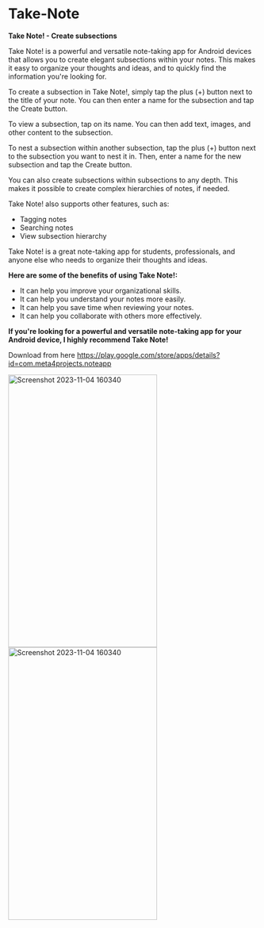# Take-Note
**Take Note! - Create subsections**

Take Note! is a powerful and versatile note-taking app for Android devices that allows you to create elegant subsections within your notes. This makes it easy to organize your thoughts and ideas, and to quickly find the information you're looking for.

To create a subsection in Take Note!, simply tap the plus (+) button next to the title of your note. You can then enter a name for the subsection and tap the Create button.

To view a subsection, tap on its name. You can then add text, images, and other content to the subsection.

To nest a subsection within another subsection, tap the plus (+) button next to the subsection you want to nest it in. Then, enter a name for the new subsection and tap the Create button.

You can also create subsections within subsections to any depth. This makes it possible to create complex hierarchies of notes, if needed.

Take Note! also supports other features, such as:

* Tagging notes
* Searching notes
* View subsection hierarchy

Take Note! is a great note-taking app for students, professionals, and anyone else who needs to organize their thoughts and ideas.

**Here are some of the benefits of using Take Note!:**

* It can help you improve your organizational skills.
* It can help you understand your notes more easily.
* It can help you save time when reviewing your notes.
* It can help you collaborate with others more effectively.

**If you're looking for a powerful and versatile note-taking app for your Android device, I highly recommend Take Note!**

Download from here https://play.google.com/store/apps/details?id=com.meta4projects.noteapp

<img width="300" height="550" alt="Screenshot 2023-11-04 160340" src="https://github.com/Ahmadu-Suleiman/Take-Note/assets/81268745/95ff2451-fbd3-47cb-8752-2c5d476b8ca2">

<img width="300" height="550" alt="Screenshot 2023-11-04 160340" src="https://github.com/Ahmadu-Suleiman/Take-Note/assets/81268745/ecc8ad41-0472-47b7-8c74-50da2cd79f35">
